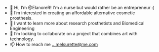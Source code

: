 - 👋 Hi, I’m @ElanoreR! I'm a nurse but would rather be an entrepreneur :)
- 👀 I’m interested in creating an affordable alternative cosmetic prosthesis.  
- 🌱 I want to learn more about research prosthetists and Biomedical Engineering
- 💞️ I’m looking to collaborate on a project that combines art with technology.
- 📫 How to reach me ...melsurette@me.com 

<!---
ElanoreR/ElanoreR is a ✨ special ✨ repository because its `README.md` (this file) appears on your GitHub profile.
You can click the Preview link to take a look at your changes.
--->
